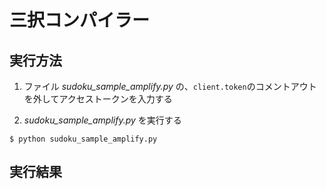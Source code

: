 # 三択コンパイラー

## 実行方法

1. ファイル *sudoku_sample_amplify.py* の、`client.token`のコメントアウトを外してアクセストークンを入力する

2. *sudoku_sample_amplify.py* を実行する

```shell
$ python sudoku_sample_amplify.py
```

## 実行結果


```


```



